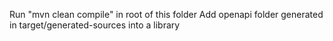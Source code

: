 Run "mvn clean compile" in root of this folder
Add openapi folder generated in target/generated-sources into a library
